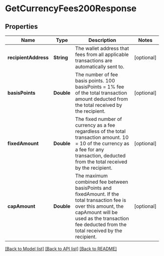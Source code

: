 # GetCurrencyFees200Response

## Properties
Name | Type | Description | Notes
------------ | ------------- | ------------- | -------------
**recipientAddress** | **String** | The wallet address that fees from all applicable transactions are automatically sent to. | [optional] 
**basisPoints** | **Double** | The number of fee basis points. 100 basisPoints &#x3D; 1% fee of the total transaction amount deducted from the total received by the recipient. | [optional] 
**fixedAmount** | **Double** | The fixed number of currency as a fee regardless of the total transaction amount. 10 &#x3D; 10 of the currency as a fee for any transaction, deducted from the total received by the recipient. | [optional] 
**capAmount** | **Double** | The maximum combined fee between basisPoints and fixedAmount. If the total transaction fee is over this amount, the capAmount will be used as the transaction fee deducted from the total received by the recipient. | [optional] 

[[Back to Model list]](../README.md#documentation-for-models) [[Back to API list]](../README.md#documentation-for-api-endpoints) [[Back to README]](../README.md)


